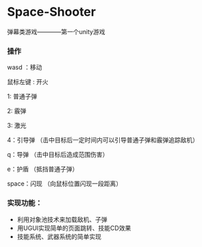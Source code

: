 # Space-Shooter
弹幕类游戏————第一个unity游戏

### 操作
wasd ：移动

鼠标左键 : 开火

1: 普通子弹

2: 霰弹

3: 激光

4：引导弹 （击中目标后一定时间内可以引导普通子弹和霰弹追踪敌机）

q：导弹 （击中目标后造成范围伤害）

e：护盾 （抵挡普通子弹）

space：闪现 （向鼠标位置闪现一段距离）

### 实现功能：
* 利用对象池技术来加载敌机、子弹
* 用UGUI实现简单的页面跳转、技能CD效果
* 技能系统、武器系统的简单实现


